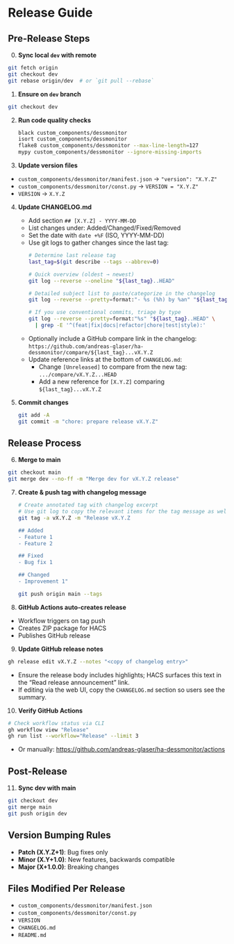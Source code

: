 # Release Guide

## Pre-Release Steps

0. **Sync local `dev` with remote**
  ```bash
  git fetch origin
  git checkout dev
  git rebase origin/dev  # or `git pull --rebase`
  ```

1. **Ensure on `dev` branch**
  ```bash
  git checkout dev
  ```

2. **Run code quality checks**
   ```bash
   black custom_components/dessmonitor
   isort custom_components/dessmonitor
   flake8 custom_components/dessmonitor --max-line-length=127
   mypy custom_components/dessmonitor --ignore-missing-imports
   ```

3. **Update version files**
  - `custom_components/dessmonitor/manifest.json` → `"version": "X.Y.Z"`
  - `custom_components/dessmonitor/const.py` → `VERSION = "X.Y.Z"`
  - `VERSION` → `X.Y.Z`

4. **Update CHANGELOG.md**
   - Add section `## [X.Y.Z] - YYYY-MM-DD`
   - List changes under: Added/Changed/Fixed/Removed
   - Set the date with `date +%F` (ISO, YYYY-MM-DD)
   - Use git logs to gather changes since the last tag:
     ```bash
     # Determine last release tag
     last_tag=$(git describe --tags --abbrev=0)

     # Quick overview (oldest → newest)
     git log --reverse --oneline "${last_tag}..HEAD"

     # Detailed subject list to paste/categorize in the changelog
     git log --reverse --pretty=format:"- %s (%h) by %an" "${last_tag}..HEAD"

     # If you use conventional commits, triage by type
     git log --reverse --pretty=format:"%s" "${last_tag}..HEAD" \
       | grep -E '^(feat|fix|docs|refactor|chore|test|style):'
     ```
   - Optionally include a GitHub compare link in the changelog: `https://github.com/andreas-glaser/ha-dessmonitor/compare/${last_tag}...vX.Y.Z`
   - Update reference links at the bottom of `CHANGELOG.md`:
     - Change `[Unreleased]` to compare from the new tag: `.../compare/vX.Y.Z...HEAD`
     - Add a new reference for `[X.Y.Z]` comparing `${last_tag}...vX.Y.Z`

5. **Commit changes**
   ```bash
   git add -A
   git commit -m "chore: prepare release vX.Y.Z"
   ```

## Release Process

6. **Merge to main**
  ```bash
  git checkout main
  git merge dev --no-ff -m "Merge dev for vX.Y.Z release"
  ```

7. **Create & push tag with changelog message**
   ```bash
   # Create annotated tag with changelog excerpt
   # Use git log to copy the relevant items for the tag message as well
   git tag -a vX.Y.Z -m "Release vX.Y.Z

   ## Added
   - Feature 1
   - Feature 2
   
   ## Fixed  
   - Bug fix 1
   
   ## Changed
   - Improvement 1"
   
   git push origin main --tags
   ```

8. **GitHub Actions auto-creates release**
  - Workflow triggers on tag push
  - Creates ZIP package for HACS
  - Publishes GitHub release

9. **Update GitHub release notes**
  ```bash
  gh release edit vX.Y.Z --notes "<copy of changelog entry>"
  ```
  - Ensure the release body includes highlights; HACS surfaces this text in the “Read release announcement” link.
  - If editing via the web UI, copy the `CHANGELOG.md` section so users see the summary.

10. **Verify GitHub Actions**
  ```bash
  # Check workflow status via CLI
  gh workflow view "Release"
  gh run list --workflow="Release" --limit 3
  ```
   - Or manually: https://github.com/andreas-glaser/ha-dessmonitor/actions

## Post-Release

11. **Sync dev with main**
  ```bash
  git checkout dev
  git merge main
  git push origin dev
  ```

## Version Bumping Rules
- **Patch (X.Y.Z+1)**: Bug fixes only
- **Minor (X.Y+1.0)**: New features, backwards compatible
- **Major (X+1.0.0)**: Breaking changes

## Files Modified Per Release
- `custom_components/dessmonitor/manifest.json`
- `custom_components/dessmonitor/const.py`
- `VERSION`
- `CHANGELOG.md`
- `README.md`
